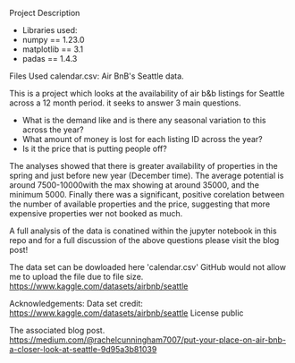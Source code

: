 Project Description

- Libraries used:
- numpy == 1.23.0
- matplotlib == 3.1
- padas == 1.4.3

Files Used
calendar.csv: Air BnB's Seattle data.

This is a project which looks at the availability of air b&b listings for Seattle across a 12 month period. it seeks to answer 3 main questions.
* What is the demand like and is there any seasonal variation to this across the year?
* What amount of money is lost for each listing ID across the year?
* Is it the price that is putting people off?

The analyses showed that there is greater availability of properties in the spring and just before new year (December time). The average potential is around 7500-10000with the max showing at around 35000, and the minimum 5000. Finally there was a significant, positive corelation between the number of available properties and the price, suggesting that more expensive properties wer not booked as much. 

A full analysis of the data is conatined within the jupyter notebook in this repo and for a full discussion of the above questions please visit the blog post!

The data set can be dowloaded here 'calendar.csv'
GitHub would not allow me to upload the file due to file size.
https://www.kaggle.com/datasets/airbnb/seattle

Acknowledgements:
Data set credit: https://www.kaggle.com/datasets/airbnb/seattle License public

The associated blog post.
https://medium.com/@rachelcunningham7007/put-your-place-on-air-bnb-a-closer-look-at-seattle-9d95a3b81039
